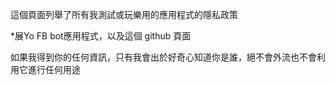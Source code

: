 這個頁面列舉了所有我測試或玩樂用的應用程式的隱私政策

*展Yo FB bot應用程式，以及這個 github 頁面

如果我得到你的任何資訊，只有我會出於好奇心知道你是誰，絕不會外流也不會利用它進行任何用途
